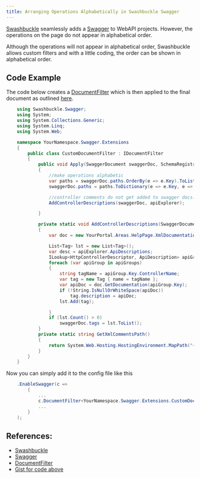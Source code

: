 ```yaml
---
title: Arranging Operations Alphabetically in Swashbuckle Swagger
---
```

<a href='https://github.com/domaindrivendev/Swashbuckle' target='_blank' rel='nofollow'>Swashbuckle</a> seamlessly adds a <a href='http://swagger.io/' target='_blank' rel='nofollow'>Swagger</a> to WebAPI projects. However, the operations on the page do not appear in alphabetical order.

Although the operations will not appear in alphabetical order, Swashbuckle allows custom filters and with a little coding, the order can be shown in alphabetical order.

## Code Example

The code below creates a <a href='https://github.com/domaindrivendev/Swashbuckle#documentfilter' target='_blank' rel='nofollow'>DocumentFilter</a> which is then applied to the final document as outlined <a href='https://github.com/domaindrivendev/Swashbuckle#modifying-generated-operations' target='_blank' rel='nofollow'>here</a>.

```csharp
    using Swashbuckle.Swagger;
    using System;
    using System.Collections.Generic;
    using System.Linq;
    using System.Web;

    namespace YourNamespace.Swagger.Extensions
    {
        public class CustomDocumentFilter : IDocumentFilter
        {
            public void Apply(SwaggerDocument swaggerDoc, SchemaRegistry schemaRegistry, System.Web.Http.Description.IApiExplorer apiExplorer)
            {
                //make operations alphabetic
                var paths = swaggerDoc.paths.OrderBy(e => e.Key).ToList();
                swaggerDoc.paths = paths.ToDictionary(e => e.Key, e => e.Value);

                //controller comments do not get added to swagger docs. This is how to add them.
                AddControllerDescriptions(swaggerDoc, apiExplorer);

            }

            private static void AddControllerDescriptions(SwaggerDocument swaggerDoc, System.Web.Http.Description.IApiExplorer apiExplorer)
            {
                var doc = new YourPortal.Areas.HelpPage.XmlDocumentationProvider(GetXmlCommentsPath());

                List<Tag> lst = new List<Tag>();
                var desc = apiExplorer.ApiDescriptions;
                ILookup<HttpControllerDescriptor, ApiDescription> apiGroups = desc.ToLookup(api => api.ActionDescriptor.ControllerDescriptor);
                foreach (var apiGroup in apiGroups)
                {
                    string tagName = apiGroup.Key.ControllerName;
                    var tag = new Tag { name = tagName };
                    var apiDoc = doc.GetDocumentation(apiGroup.Key);
                    if (!String.IsNullOrWhiteSpace(apiDoc))
                        tag.description = apiDoc;
                    lst.Add(tag);

                }
                if (lst.Count() > 0)
                    swaggerDoc.tags = lst.ToList();
            }
            private static string GetXmlCommentsPath()
            {
                return System.Web.Hosting.HostingEnvironment.MapPath("~/App_Data/YourPortal.xml");
            }
        }
    }
```

Now you can simply add it to the config file like this

```csharp
    .EnableSwagger(c =>
        {
            ...
            c.DocumentFilter<YourNamespace.Swagger.Extensions.CustomDocumentFilter>();
            ...
        }
    );
```

## References:

*   <a href='https://github.com/domaindrivendev/Swashbuckle' target='_blank' rel='nofollow'>Swashbuckle</a>
*   <a href='http://swagger.io/' target='_blank' rel='nofollow'>Swagger</a>
*   <a href='https://github.com/domaindrivendev/Swashbuckle#documentfilter' target='_blank' rel='nofollow'>DocumentFilter</a>
*   <a href='https://gist.github.com/pallu/0f28e98fa89d2855a321' target='_blank' rel='nofollow'>Gist for code above</a>
